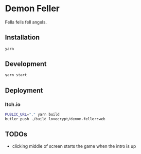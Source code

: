 # Demon Feller

Fella fells fell angels.

## Installation

```sh
yarn
```

## Development

```sh
yarn start
```

## Deployment

### Itch.io

```sh
PUBLIC_URL="." yarn build
butler push ./build lovecrypt/demon-feller:web
```

## TODOs

- clicking middle of screen starts the game when the intro is up